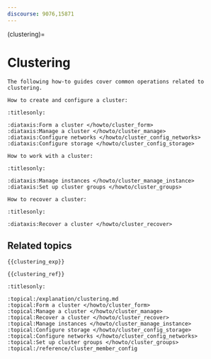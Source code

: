 ```yaml
---
discourse: 9076,15871
---
```


(clustering)=
# Clustering

```{only} diataxis
The following how-to guides cover common operations related to clustering.

How to create and configure a cluster:
```

```{filtered-toctree}
:titlesonly:

:diataxis:Form a cluster </howto/cluster_form>
:diataxis:Manage a cluster </howto/cluster_manage>
:diataxis:Configure networks </howto/cluster_config_networks>
:diataxis:Configure storage </howto/cluster_config_storage>
```

```{only} diataxis
How to work with a cluster:
```

```{filtered-toctree}
:titlesonly:

:diataxis:Manage instances </howto/cluster_manage_instance>
:diataxis:Set up cluster groups </howto/cluster_groups>
```

```{only} diataxis
How to recover a cluster:
```

```{filtered-toctree}
:titlesonly:

:diataxis:Recover a cluster </howto/cluster_recover>
```

## Related topics

```{only} diataxis
{{clustering_exp}}

{{clustering_ref}}
```

```{filtered-toctree}
:titlesonly:

:topical:/explanation/clustering.md
:topical:Form a cluster </howto/cluster_form>
:topical:Manage a cluster </howto/cluster_manage>
:topical:Recover a cluster </howto/cluster_recover>
:topical:Manage instances </howto/cluster_manage_instance>
:topical:Configure storage </howto/cluster_config_storage>
:topical:Configure networks </howto/cluster_config_networks>
:topical:Set up cluster groups </howto/cluster_groups>
:topical:/reference/cluster_member_config
```
